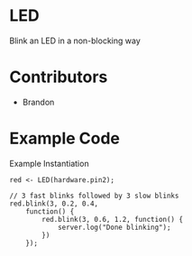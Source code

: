 LED
====

Blink an LED in a non-blocking way

Contributors
============

- Brandon

Example Code
============

Example Instantiation

```
red <- LED(hardware.pin2);

// 3 fast blinks followed by 3 slow blinks
red.blink(3, 0.2, 0.4, 
	function() { 
		red.blink(3, 0.6, 1.2, function() {
			server.log("Done blinking");
		})
	});
```